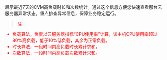 展示最近7天的CVM高负载时长和次数统计。通过这个信息方便您快速查看那台云服务器异常状态。重点排查异常信息，保障业务稳定运行。
> <font color="red">注：
<ul>
  <li>负载算法，负责以云服务器指标“CPU使用率”计算，该主机CPU使用率超过80%高负载，低于10%低负载，其余为正常负载。</li>
  <li>时长算法，一段时间内高负载时长累计求和。</li>
  <li>次数算法，一段时间内高负载次数累计求和。</li>
</ul>
</font>